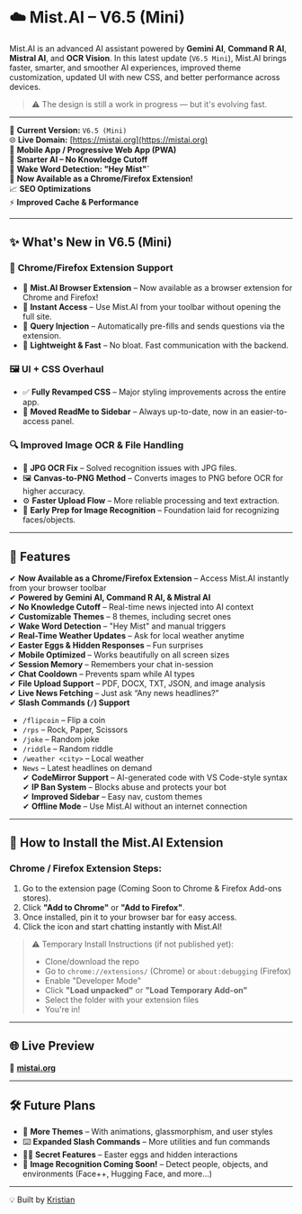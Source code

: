 # ☁️ Mist.AI – V6.5 (Mini)

Mist.AI is an advanced AI assistant powered by **Gemini AI**, **Command R AI**, **Mistral AI**, and **OCR Vision**. In this latest update (`V6.5 Mini`), Mist.AI brings faster, smarter, and smoother AI experiences, improved theme customization, updated UI with new CSS, and better performance across devices.

> ⚠️ The design is still a work in progress — but it's evolving fast.

---

🚀 **Current Version:** `V6.5 (Mini)`  
🌐 **Live Domain:** [https://mistai.org](https://mistai.org)  
📱 **Mobile App / Progressive Web App (PWA)**  
🧠 **Smarter AI – No Knowledge Cutoff**  
🎤 **Wake Word Detection: "Hey Mist"`**  
🧩 **Now Available as a Chrome/Firefox Extension!**  
📈 **SEO Optimizations**  
⚡ **Improved Cache & Performance**

---

## ✨ What's New in V6.5 (Mini)

### 🧩 **Chrome/Firefox Extension Support**
- 🚀 **Mist.AI Browser Extension** – Now available as a browser extension for Chrome and Firefox!
- 📌 **Instant Access** – Use Mist.AI from your toolbar without opening the full site.
- 🔧 **Query Injection** – Automatically pre-fills and sends questions via the extension.
- 📁 **Lightweight & Fast** – No bloat. Fast communication with the backend.

### 🖼️ **UI + CSS Overhaul**
- ✅ **Fully Revamped CSS** – Major styling improvements across the entire app.
- 🧭 **Moved ReadMe to Sidebar** – Always up-to-date, now in an easier-to-access panel.

### 🔍 **Improved Image OCR & File Handling**
- 🧠 **JPG OCR Fix** – Solved recognition issues with JPG files.
- 🖼️ **Canvas-to-PNG Method** – Converts images to PNG before OCR for higher accuracy.
- ⚙️ **Faster Upload Flow** – More reliable processing and text extraction.
- 🧪 **Early Prep for Image Recognition** – Foundation laid for recognizing faces/objects.

---

## 📌 Features

✔ **Now Available as a Chrome/Firefox Extension** – Access Mist.AI instantly from your browser toolbar  
✔ **Powered by Gemini AI, Command R AI, & Mistral AI**  
✔ **No Knowledge Cutoff** – Real-time news injected into AI context  
✔ **Customizable Themes** – 8 themes, including secret ones  
✔ **Wake Word Detection** – "Hey Mist" and manual triggers  
✔ **Real-Time Weather Updates** – Ask for local weather anytime  
✔ **Easter Eggs & Hidden Responses** – Fun surprises  
✔ **Mobile Optimized** – Works beautifully on all screen sizes  
✔ **Session Memory** – Remembers your chat in-session  
✔ **Chat Cooldown** – Prevents spam while AI types  
✔ **File Upload Support** – PDF, DOCX, TXT, JSON, and image analysis  
✔ **Live News Fetching** – Just ask “Any news headlines?”  
✔ **Slash Commands (`/`) Support**  
   - `/flipcoin` – Flip a coin  
   - `/rps` – Rock, Paper, Scissors  
   - `/joke` – Random joke  
   - `/riddle` – Random riddle  
   - `/weather <city>` – Local weather  
   - `News` – Latest headlines on demand  
✔ **CodeMirror Support** – AI-generated code with VS Code-style syntax  
✔ **IP Ban System** – Blocks abuse and protects your bot  
✔ **Improved Sidebar** – Easy nav, custom themes  
✔ **Offline Mode** – Use Mist.AI without an internet connection

---

## 🧩 How to Install the Mist.AI Extension

### Chrome / Firefox Extension Steps:

1. Go to the extension page (Coming Soon to Chrome & Firefox Add-ons stores).
2. Click **"Add to Chrome"** or **"Add to Firefox"**.
3. Once installed, pin it to your browser bar for easy access.
4. Click the icon and start chatting instantly with Mist.AI!

> ⚠️ Temporary Install Instructions (if not published yet):
> - Clone/download the repo
> - Go to `chrome://extensions/` (Chrome) or `about:debugging` (Firefox)
> - Enable "Developer Mode"
> - Click **"Load unpacked"** or **"Load Temporary Add-on"**
> - Select the folder with your extension files
> - You're in!

---

## 🌐 Live Preview  
🔗 **[mistai.org](https://mistai.org)**  

---

## 🛠️ Future Plans

- 🎨 **More Themes** – With animations, glassmorphism, and user styles  
- ⌨️ **Expanded Slash Commands** – More utilities and fun commands  
- 🕵️‍♂️ **Secret Features** – Easter eggs and hidden interactions  
- 📸 **Image Recognition Coming Soon!** – Detect people, objects, and environments (Face++, Hugging Face, and more…)

---

💡 Built by [Kristian](https://builtbykristian.netlify.app)
